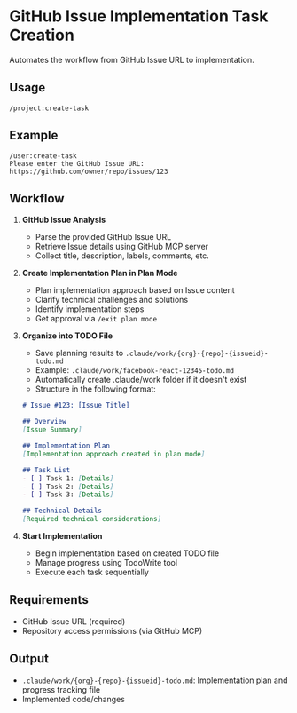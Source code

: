# GitHub Issue Implementation Task Creation

Automates the workflow from GitHub Issue URL to implementation.

## Usage

```
/project:create-task
```

## Example

```
/user:create-task
Please enter the GitHub Issue URL: https://github.com/owner/repo/issues/123
```

## Workflow

1. **GitHub Issue Analysis**
   - Parse the provided GitHub Issue URL
   - Retrieve Issue details using GitHub MCP server
   - Collect title, description, labels, comments, etc.

2. **Create Implementation Plan in Plan Mode**
   - Plan implementation approach based on Issue content
   - Clarify technical challenges and solutions
   - Identify implementation steps
   - Get approval via `/exit plan mode`

3. **Organize into TODO File**
   - Save planning results to `.claude/work/{org}-{repo}-{issueid}-todo.md`
   - Example: `.claude/work/facebook-react-12345-todo.md`
   - Automatically create .claude/work folder if it doesn't exist
   - Structure in the following format:
   ```markdown
   # Issue #123: [Issue Title]

   ## Overview
   [Issue Summary]

   ## Implementation Plan
   [Implementation approach created in plan mode]

   ## Task List
   - [ ] Task 1: [Details]
   - [ ] Task 2: [Details]
   - [ ] Task 3: [Details]

   ## Technical Details
   [Required technical considerations]
   ```

4. **Start Implementation**
   - Begin implementation based on created TODO file
   - Manage progress using TodoWrite tool
   - Execute each task sequentially

## Requirements

- GitHub Issue URL (required)
- Repository access permissions (via GitHub MCP)

## Output

- `.claude/work/{org}-{repo}-{issueid}-todo.md`: Implementation plan and progress tracking file
- Implemented code/changes
